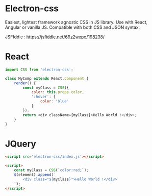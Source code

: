 # Electron-css

Easiest, lightest framework agnostic CSS in JS library. Use with React, Angular or vanilla JS. Compatible with both CSS and JSON syntax.

JSFIddle : https://jsfiddle.net/69z2wepo/198238/

# React

```js
import CSS from 'electron-css';

class MyComp extends React.Component {
    render() {
        const myClass = CSS({
            color: this.props.color,
            ':hover': {
                color: 'blue'
            }
        });
        return <div className={myClass}>Hello World !</div>;
    }
}
```

# JQuery

```html
<script src='electron-css/index.js'></script>

<script>
    const myClass = CSS(`color:red;`);
    $(element).append(`
        <div class="${myClass}">Hello World !</div>
    `);
</script>
```